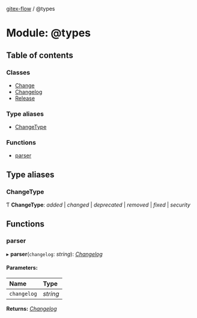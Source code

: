 [gitex-flow](../README.md) / @types

# Module: @types

## Table of contents

### Classes

- [Change](../classes/_types.change.md)
- [Changelog](../classes/_types.changelog.md)
- [Release](../classes/_types.release.md)

### Type aliases

- [ChangeType](_types.md#changetype)

### Functions

- [parser](_types.md#parser)

## Type aliases

### ChangeType

Ƭ **ChangeType**: *added* \| *changed* \| *deprecated* \| *removed* \| *fixed* \| *security*

## Functions

### parser

▸ **parser**(`changelog`: *string*): [*Changelog*](../classes/_types.changelog.md)

#### Parameters:

Name | Type |
:------ | :------ |
`changelog` | *string* |

**Returns:** [*Changelog*](../classes/_types.changelog.md)

